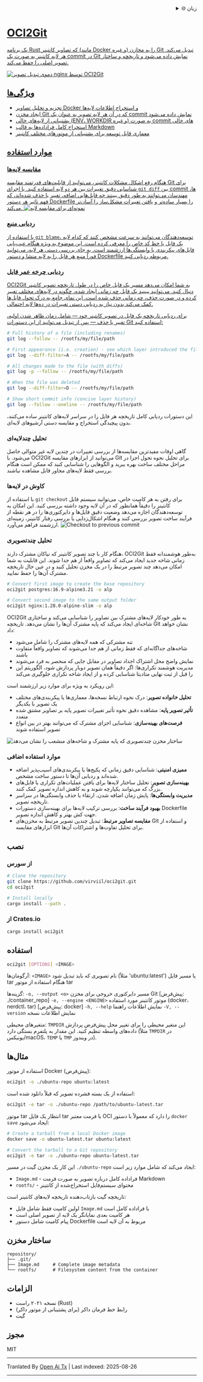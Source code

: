 
<div align="right">
  <details>
    <summary >🌐 زبان</summary>
    <div>
      <div align="center">
        <a href="https://openaitx.github.io/view.html?user=Virviil&project=oci2git&lang=en">English</a>
        | <a href="https://openaitx.github.io/view.html?user=Virviil&project=oci2git&lang=zh-CN">简体中文</a>
        | <a href="https://openaitx.github.io/view.html?user=Virviil&project=oci2git&lang=zh-TW">繁體中文</a>
        | <a href="https://openaitx.github.io/view.html?user=Virviil&project=oci2git&lang=ja">日本語</a>
        | <a href="https://openaitx.github.io/view.html?user=Virviil&project=oci2git&lang=ko">한국어</a>
        | <a href="https://openaitx.github.io/view.html?user=Virviil&project=oci2git&lang=hi">हिन्दी</a>
        | <a href="https://openaitx.github.io/view.html?user=Virviil&project=oci2git&lang=th">ไทย</a>
        | <a href="https://openaitx.github.io/view.html?user=Virviil&project=oci2git&lang=fr">Français</a>
        | <a href="https://openaitx.github.io/view.html?user=Virviil&project=oci2git&lang=de">Deutsch</a>
        | <a href="https://openaitx.github.io/view.html?user=Virviil&project=oci2git&lang=es">Español</a>
        | <a href="https://openaitx.github.io/view.html?user=Virviil&project=oci2git&lang=it">Italiano</a>
        | <a href="https://openaitx.github.io/view.html?user=Virviil&project=oci2git&lang=ru">Русский</a>
        | <a href="https://openaitx.github.io/view.html?user=Virviil&project=oci2git&lang=pt">Português</a>
        | <a href="https://openaitx.github.io/view.html?user=Virviil&project=oci2git&lang=nl">Nederlands</a>
        | <a href="https://openaitx.github.io/view.html?user=Virviil&project=oci2git&lang=pl">Polski</a>
        | <a href="https://openaitx.github.io/view.html?user=Virviil&project=oci2git&lang=ar">العربية</a>
        | <a href="https://openaitx.github.io/view.html?user=Virviil&project=oci2git&lang=fa">فارسی</a>
        | <a href="https://openaitx.github.io/view.html?user=Virviil&project=oci2git&lang=tr">Türkçe</a>
        | <a href="https://openaitx.github.io/view.html?user=Virviil&project=oci2git&lang=vi">Tiếng Việt</a>
        | <a href="https://openaitx.github.io/view.html?user=Virviil&project=oci2git&lang=id">Bahasa Indonesia</a>
        | <a href="https://openaitx.github.io/view.html?user=Virviil&project=oci2git&lang=as">অসমীয়া</
      </div>
    </div>
  </details>
</div>

# OCI2Git

یک برنامه Rust که تصاویر کانتینر (مانند Docker و غیره) را به مخازن Git تبدیل می‌کند. هر لایه کانتینر به صورت یک commit در Git نمایش داده می‌شود و تاریخچه و ساختار تصویر اصلی را حفظ می‌کند.

![دموی تبدیل تصویر nginx توسط OCI2Git](https://raw.githubusercontent.com/Virviil/oci2git/main/./assets/nginx.gif)

## ویژگی‌ها

- تجزیه و تحلیل تصاویر Docker و استخراج اطلاعات لایه‌ها
- ایجاد مخزن Git که در آن هر لایه تصویر به عنوان یک commit نمایش داده می‌شود
- پشتیبانی از لایه‌های خالی (ENV، WORKDIR و غیره) به صورت commit های خالی
- استخراج کامل فراداده‌ها به قالب Markdown
- معماری قابل توسعه برای پشتیبانی از موتورهای مختلف کانتینر

## موارد استفاده

### مقایسه لایه‌ها
هنگام رفع اشکال مشکلات کانتینر، می‌توانید از قابلیت‌های قدرتمند مقایسه Git برای شناسایی دقیق تغییرات بین هر دو لایه استفاده کنید. با اجرای `git diff` بین commit ها، مهندسان می‌توانند به طور دقیق ببینند چه فایل‌هایی اضافه، تغییر یا حذف شده‌اند، که فهم تاثیر هر دستور Dockerfile را بسیار ساده‌تر و یافتن تغییرات مشکل‌ساز را آسان‌تر می‌کند.
![نمونه‌ای برای مقایسه لایه](https://raw.githubusercontent.com/Virviil/oci2git/main/./assets/layer-diff.png)

### ردیابی منبع
با استفاده از `git blame`، توسعه‌دهندگان می‌توانند به سرعت مشخص کنند که کدام لایه یک فایل یا خط کد خاص را معرفی کرده است. این موضوع به ویژه هنگام عیب‌یابی فایل‌های پیکربندی یا وابستگی‌ها ارزشمند است. به جای بررسی دستی هر لایه، می‌توانید فوراً منبع هر فایل را به لایه منشا و دستور Dockerfile مربوطه ردیابی کنید.

### ردیابی چرخه عمر فایل
OCI2Git به شما امکان می‌دهد مسیر یک فایل خاص را در طول تاریخچه تصویر کانتینر دنبال کنید. می‌توانید ببینید یک فایل چه زمانی ایجاد شده، چگونه در لایه‌های مختلف تغییر کرده و در صورت حذف، چه زمانی حذف شده است. این نمای جامع به درک تحول فایل‌ها کمک می‌کند بدون نیاز به ردیابی دستی تغییرات در ده‌ها لایه احتمالی.

برای ردیابی تاریخچه یک فایل در تصویر کانتینر خود — شامل زمان ظاهر شدن اولیه، تغییر یا حذف — پس از تبدیل می‌توانید از این دستورات Git استفاده کنید:

```bash
# Full history of a file (including renames)
git log --follow -- /rootfs/my/file/path

# First appearance (i.e. creation) - see which layer introduced the file
git log --diff-filter=A -- /rootfs/my/file/path

# All changes made to the file (with diffs)
git log -p --follow -- /rootfs/my/file/path

# When the file was deleted
git log --diff-filter=D -- /rootfs/my/file/path

# Show short commit info (concise layer history)
git log --follow --oneline -- /rootfs/my/file/path
```
این دستورات ردیابی کامل تاریخچه هر فایل را در سراسر لایه‌های کانتینر ساده می‌کنند، بدون پیچیدگی استخراج و مقایسه دستی آرشیوهای لایه‌ای.

### تحلیل چندلایه‌ای
گاهی اوقات مفیدترین مقایسه‌ها از بررسی تغییرات در چندین لایه غیر متوالی حاصل می‌شود. با OCI2Git می‌توانید از ابزارهای مقایسه Git برای تحلیل نحوه تحول اجزا در مراحل مختلف ساخت بهره ببرید و الگوهایی را شناسایی کنید که ممکن است هنگام بررسی فقط لایه‌های مجاور قابل مشاهده نباشند.

### کاوش در لایه‌ها
با استفاده از `git checkout` برای رفتن به هر کامیت خاص، می‌توانید سیستم فایل کانتینر را دقیقاً همانطور که در آن لایه وجود داشته بررسی کنید. این امکان به توسعه‌دهندگان اجازه می‌دهد وضعیت دقیق فایل‌ها و دایرکتوری‌ها را در هر نقطه از فرآیند ساخت تصویر بررسی کنند و هنگام اشکال‌زدایی یا بررسی رفتار کانتینر، زمینه‌ای ارزشمند فراهم می‌آورد.
![Checkout to previous commit](https://raw.githubusercontent.com/Virviil/oci2git/main/./assets/checkout.png)

### تحلیل چندتصویری

هنگام کار با چند تصویر کانتینر که نیاکان مشترک دارند، OCI2Git به‌طور هوشمندانه فقط زمانی شاخه جدید ایجاد می‌کند که تصاویر واقعاً از هم جدا شوند. این قابلیت به شما امکان می‌دهد چند تصویر مرتبط را در یک مخزن تحلیل کنید و در عین حال تاریخچه مشترک آن‌ها را حفظ نمایید.


```bash
# Convert first image to create the base repository
oci2git postgres:16.9-alpine3.21 -o alp

# Convert second image to the same output folder
oci2git nginx:1.28.0-alpine-slim -o alp
```

OCI2Git به طور خودکار لایه‌های مشترک بین تصاویر را شناسایی می‌کند و ساختاری شاخه‌ای ایجاد می‌کند که پایه مشترک آن‌ها را نشان می‌دهد. تاریخچه Git نشان خواهد داد:
- تنه مشترکی که همه لایه‌های مشترک را شامل می‌شود
- شاخه‌های جداگانه‌ای که فقط زمانی از هم جدا می‌شوند که تصاویر واقعاً متفاوت باشند
- نمایش واضح محل اشتراک اجداد تصاویر در مقابل جایی که منحصر به فرد می‌شوند
- مدیریت هوشمند تکراری‌ها: اگر دقیقاً همان تصویر دوبار پردازش شود، الگوریتم این را قبل از ثبت نهایی متادیتا شناسایی کرده و از ایجاد شاخه تکراری جلوگیری می‌کند

این رویکرد به ویژه برای موارد زیر ارزشمند است:
- **تحلیل خانواده تصویر**: درک نحوه ارتباط نسخه‌ها، معماری‌ها یا پیکربندی‌های مختلف یک تصویر با یکدیگر
- **تأثیر تصویر پایه**: مشاهده دقیق نحوه تأثیر تغییرات تصویر پایه بر تصاویر مشتق شده متعدد
- **فرصت‌های بهینه‌سازی**: شناسایی اجزای مشترک که می‌توانند بهتر در بین انواع تصویر استفاده شوند

![ساختار مخزن چندتصویری که پایه مشترک و شاخه‌های منشعب را نشان می‌دهد](https://raw.githubusercontent.com/Virviil/oci2git/main/./assets/multiimage.png)

### موارد استفاده اضافی

- **ممیزی امنیتی**: شناسایی دقیق زمانی که پکیج‌ها یا پیکربندی‌های آسیب‌پذیر اضافه شده‌اند و ردیابی آن‌ها تا دستور ساخت مشخص.
- **بهینه‌سازی تصویر**: تحلیل ساختار لایه‌ها برای یافتن عملیات‌های تکراری یا فایل‌های بزرگ که می‌توانند یکپارچه شوند و به کاهش اندازه تصویر کمک کنند.
- **مدیریت وابستگی‌ها**: پایش زمان اضافه شدن، ارتقاء یا حذف وابستگی‌ها در سراسر تاریخچه تصویر.
- **بهبود فرآیند ساخت**: بررسی ترکیب لایه‌ها برای بهینه‌سازی دستورات Dockerfile جهت کش بهتر و کاهش اندازه تصویر.
- **مقایسه تصاویر مرتبط**: تبدیل چندین تصویر مرتبط به مخزن‌های Git و استفاده از ابزارهای مقایسه Git برای تحلیل تفاوت‌ها و اشتراکات آن‌ها.

## نصب

### از سورس

```bash
# Clone the repository
git clone https://github.com/virviil/oci2git.git
cd oci2git

# Install locally
cargo install --path .
```

### از Crates.io

```bash
cargo install oci2git
```

## استفاده

```bash
oci2git [OPTIONS] <IMAGE>
```

آرگومان‌ها:
  `<IMAGE>`  نام تصویری که باید تبدیل شود (مثلاً 'ubuntu:latest') یا مسیر فایل tar هنگام استفاده از موتور tar

گزینه‌ها:
  `-o, --output <o>`  مسیر دایرکتوری خروجی برای مخزن Git [پیش‌فرض: ./container_repo]
  `-e, --engine <ENGINE>`  موتور کانتینر مورد استفاده (docker، nerdctl، tar) [پیش‌فرض: docker]
  `-h, --help`            نمایش اطلاعات راهنما
  `-V, --version`         نمایش اطلاعات نسخه

متغیرهای محیطی:
  `TMPDIR`  این متغیر محیطی را برای تغییر محل پیش‌فرض پردازش داده‌های واسطه تنظیم کنید. این مقدار به پلتفرم بستگی دارد (مثلاً `TMPDIR` در یونیکس/macOS، `TEMP` یا `TMP` در ویندوز).

## مثال‌ها

استفاده از موتور Docker (پیش‌فرض):
```bash
oci2git -o ./ubuntu-repo ubuntu:latest
```
استفاده از یک بسته فشرده تصویر که قبلاً دانلود شده است:

```bash
oci2git -e tar -o ./ubuntu-repo /path/to/ubuntu-latest.tar
```
موتور tar انتظار یک فایل tar با فرمت معتبر OCI را دارد که معمولاً با دستور `docker save` ایجاد می‌شود:

```bash
# Create a tarball from a local Docker image
docker save -o ubuntu-latest.tar ubuntu:latest

# Convert the tarball to a Git repository
oci2git -e tar -o ./ubuntu-repo ubuntu-latest.tar
```
این کار یک مخزن گیت در مسیر `./ubuntu-repo` ایجاد می‌کند که شامل موارد زیر است:
- `Image.md` - فراداده کامل درباره تصویر به صورت فرمت Markdown
- `rootfs/` - محتوای سیستم‌فایل استخراج‌شده از کانتینر

تاریخچه گیت بازتاب‌دهنده تاریخچه لایه‌های کانتینر است:
- اولین کامیت فقط شامل فایل `Image.md` با فراداده کامل است
- هر کامیت بعدی نمایانگر یک لایه از تصویر اصلی است
- پیام کامیت شامل دستور Dockerfile مربوط به آن لایه است

## ساختار مخزن


```
repository/
├── .git/
├── Image.md     # Complete image metadata
└── rootfs/      # Filesystem content from the container
```
  
## الزامات

- نسخه ۲۰۲۱ راست (Rust)
- رابط خط فرمان داکر (برای پشتیبانی از موتور داکر)
- گیت

## مجوز

MIT


---

Tranlated By [Open Ai Tx](https://github.com/OpenAiTx/OpenAiTx) | Last indexed: 2025-08-26

---